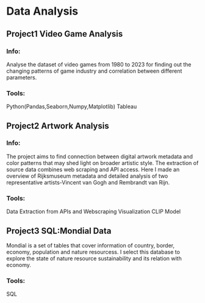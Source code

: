 # Data Analysis
## Project1 Video Game Analysis
### Info:
Analyse the dataset of video games from 1980 to 2023 for finding out the changing patterns of game industry and correlation between different parameters. 
### Tools:
Python(Pandas,Seaborn,Numpy,Matplotlib)
Tableau

## Project2 Artwork Analysis
### Info:
The project aims to find connection between digital artwork metadata and color patterns that may shed light on broader artistic style. The extraction of source data combines web scraping and API access. Here I made an overview of Rijksmuseum metadata and detailed analysis of two representative artists-Vincent van Gogh and Rembrandt van Rijn.
### Tools:
Data Extraction from APIs and Webscraping
Visualization
CLIP Model

## Project3 SQL:Mondial Data
Mondial is a set of tables that cover information of country, border, economy, population and nature resourcess. I select this database to explore the state of nature resource sustainability and its relation with economy.
### Tools:
SQL
